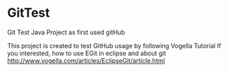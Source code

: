 GitTest
=======

Git Test Java Project as first used gitHub

This project is created to test GitHub usage by following Vogella Tutorial
If you interested, how to use EGit in eclipse and about git
http://www.vogella.com/articles/EclipseGit/article.html
